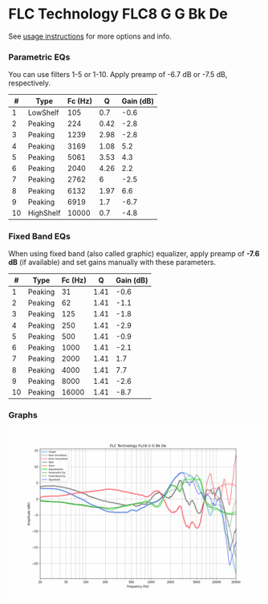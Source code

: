 # FLC Technology FLC8 G G Bk De
See [usage instructions](https://github.com/jaakkopasanen/AutoEq#usage) for more options and info.

### Parametric EQs
You can use filters 1-5 or 1-10. Apply preamp of -6.7 dB or -7.5 dB, respectively.

|   # | Type      |   Fc (Hz) |    Q |   Gain (dB) |
|-----|-----------|-----------|------|-------------|
|   1 | LowShelf  |       105 | 0.7  |        -0.6 |
|   2 | Peaking   |       224 | 0.42 |        -2.8 |
|   3 | Peaking   |      1239 | 2.98 |        -2.8 |
|   4 | Peaking   |      3169 | 1.08 |         5.2 |
|   5 | Peaking   |      5061 | 3.53 |         4.3 |
|   6 | Peaking   |      2040 | 4.26 |         2.2 |
|   7 | Peaking   |      2762 | 6    |        -2.5 |
|   8 | Peaking   |      6132 | 1.97 |         6.6 |
|   9 | Peaking   |      6919 | 1.7  |        -6.7 |
|  10 | HighShelf |     10000 | 0.7  |        -4.8 |

### Fixed Band EQs
When using fixed band (also called graphic) equalizer, apply preamp of **-7.6 dB** (if available) and set gains manually with these parameters.

|   # | Type    |   Fc (Hz) |    Q |   Gain (dB) |
|-----|---------|-----------|------|-------------|
|   1 | Peaking |        31 | 1.41 |        -0.6 |
|   2 | Peaking |        62 | 1.41 |        -1.1 |
|   3 | Peaking |       125 | 1.41 |        -1.8 |
|   4 | Peaking |       250 | 1.41 |        -2.9 |
|   5 | Peaking |       500 | 1.41 |        -0.9 |
|   6 | Peaking |      1000 | 1.41 |        -2.1 |
|   7 | Peaking |      2000 | 1.41 |         1.7 |
|   8 | Peaking |      4000 | 1.41 |         7.7 |
|   9 | Peaking |      8000 | 1.41 |        -2.6 |
|  10 | Peaking |     16000 | 1.41 |        -8.7 |

### Graphs
![](./FLC%20Technology%20FLC8%20G%20G%20Bk%20De.png)
